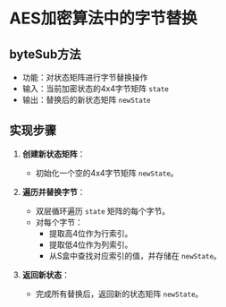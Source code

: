 # AES加密算法中的字节替换

## byteSub方法
- 功能：对状态矩阵进行字节替换操作
- 输入：当前加密状态的4x4字节矩阵 `state`
- 输出：替换后的新状态矩阵 `newState`

## 实现步骤
1. **创建新状态矩阵**：
   - 初始化一个空的4x4字节矩阵 `newState`。

2. **遍历并替换字节**：
   - 双层循环遍历 `state` 矩阵的每个字节。
   - 对每个字节：
     - 提取高4位作为行索引。
     - 提取低4位作为列索引。
     - 从S盒中查找对应索引的值，并存储在 `newState`。

3. **返回新状态**：
   - 完成所有替换后，返回新的状态矩阵 `newState`。